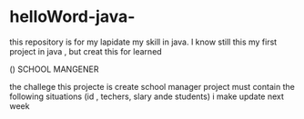 # helloWord-java-
this repository is for my lapidate my skill in java. I know still this my first project in java , but creat this for learned 

() SCHOOL MANGENER 

the challege this projecte is create school manager project must contain the following situations (id , techers, slary ande students) i make update next week 
